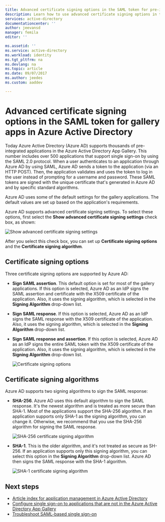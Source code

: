 ```yaml
---
title: Advanced certificate signing options in the SAML token for pre-integrated apps in Azure Active Directory | Microsoft Docs
description: Learn how to use advanced certificate signing options in the SAML token for pre-integrated apps in Azure Active Directory
services: active-directory
documentationcenter: ''
author: jeevansd
manager: femila
editor: ''

ms.assetid: ''
ms.service: active-directory
ms.workload: identity
ms.tgt_pltfrm: na
ms.devlang: na
ms.topic: article
ms.date: 09/07/2017
ms.author: jeedes
ms.custom: aaddev

---
```

# Advanced certificate signing options in the SAML token for gallery apps in Azure Active Directory
Today Azure Active Directory (Azure AD) supports thousands of pre-integrated applications in the Azure Active Directory App Gallery. This number includes over 500 applications that support single sign-on by using the SAML 2.0 protocol. When a user authenticates to an application through Azure AD by using SAML, Azure AD sends a token to the application (via an HTTP POST). Then, the application validates and uses the token to log in the user instead of prompting for a username and password. These SAML tokens are signed with the unique certificate that's generated in Azure AD and by specific standard algorithms.

Azure AD uses some of the default settings for the gallery applications. The default values are set up based on the application's requirements.

Azure AD supports advanced certificate signing settings. To select these options, first select the **Show advanced certificate signing settings** check box, as shown:

![Show advanced certificate signing settings][1]

After you select this check box, you can set up **Certificate signing options** and the **Certificate signing algorithm**.

## Certificate signing options

Three certificate signing options are supported by Azure AD:

* **Sign SAML assertion**. This default option is set for most of the gallery applications. If this option is selected, Azure AD as an IdP signs the SAML assertion and certificate with the X509 certificate of the application. Also, it uses the signing algorithm, which is selected in the **Signing Algorithm** drop-down list.

* **Sign SAML response**. If this option is selected, Azure AD as an IdP signs the SAML response with the X509 certificate of the application. Also, it uses the signing algorithm, which is selected in the **Signing Algorithm** drop-down list.

* **Sign SAML response and assertion**. If this option is selected, Azure AD as an IdP signs the entire SAML token with the X509 certificate of the application. Also, it uses the signing algorithm, which is selected in the **Signing Algorithm** drop-down list.

    ![Certificate signing options][4]

## Certificate signing algorithms

Azure AD supports two signing algorithms to sign the SAML response:

* **SHA-256**. Azure AD uses this default algorithm to sign the SAML response. It's the newest algorithm and is treated as more secure than SHA-1. Most of the applications support the SHA-256 algorithm. If an application supports only SHA-1 as the signing algorithm, you can change it. Otherwise, we recommend that you use the SHA-256 algorithm for signing the SAML response.

    ![SHA-256 certificate signing algorithm][3]

* **SHA-1**. This is the older algorithm, and it's not treated as secure as SH-256. If an application supports only this signing algorithm, you can select this option in the **Signing Algorithm** drop-down list. Azure AD then signs the SAML response with the SHA-1 algorithm.

    ![SHA-1 certificate signing algorithm][2]

## Next steps
* [Article index for application management in Azure Active Directory](active-directory-apps-index.md)
* [Configure single sign-on to applications that are not in the Azure Active Directory App Gallery](active-directory-saas-custom-apps.md)
* [Troubleshoot SAML-based single sign-on](develop/active-directory-saml-debugging.md)

<!--Image references-->

[1]: ./media/active-directory-enterprise-apps-advance-certificate-options/saml-advance-certificate.png
[2]: ./media/active-directory-enterprise-apps-advance-certificate-options/saml-signing-algo-sha1.png
[3]: ./media/active-directory-enterprise-apps-advance-certificate-options/saml-signing-algo-sha256.png
[4]: ./media/active-directory-enterprise-apps-advance-certificate-options/saml-signing-options.png